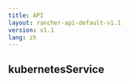 ```yaml
---
title: API
layout: rancher-api-default-v1.1
version: v1.1
lang: zh
---
```


## kubernetesService





